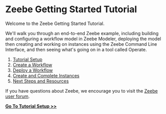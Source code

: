 # Zeebe Getting Started Tutorial

Welcome to the Zeebe Getting Started Tutorial.

We'll walk you through an end-to-end Zeebe example, including building and configuring a workflow model in Zeebe Modeler, deploying the model then creating and working on instances using the Zeebe Command Line Interface, and then seeing what's going on in a tool called Operate.

1. [Tutorial Setup](/getting-started/tutorial-setup.html)
1. [Create a Workflow](/getting-started/create-a-workflow.html)
1. [Deploy a Workflow](/getting-started/deploy-a-workflow.html)
1. [Create and Complete Instances](/getting-started/create-workflow-instance.html)
1. [Next Steps and Resources](/getting-started/next-steps-resources.html)

If you have questions about Zeebe, we encourage you to visit the [Zeebe user forum](https://forum.zeebe.io).

[**Go To Tutorial Setup >>**](/getting-started/tutorial-setup.html)
